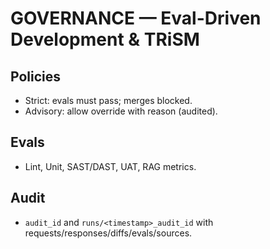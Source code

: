 # GOVERNANCE — Eval-Driven Development & TRiSM

## Policies
- Strict: evals must pass; merges blocked.
- Advisory: allow override with reason (audited).

## Evals
- Lint, Unit, SAST/DAST, UAT, RAG metrics.

## Audit
- `audit_id` and `runs/<timestamp>_audit_id` with requests/responses/diffs/evals/sources.
